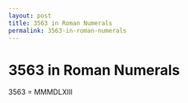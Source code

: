 ```yaml
---
layout: post
title: 3563 in Roman Numerals
permalink: 3563-in-roman-numerals
---
```


# 3563 in Roman Numerals

3563 = MMMDLXIII
